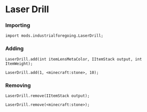 # Laser Drill

### Importing

    import mods.industrialforegoing.LaserDrill;
    

### Adding

    LaserDrill.add(int itemLensMetaColor, IItemStack output, int ItemWeight);
    
    LaserDrill.add(1, <minecraft:stone>, 10);
    

### Removing

    LaserDrill.remove(IItemStack output);
    
    LaserDrill.remove(<minecraft:stone>);